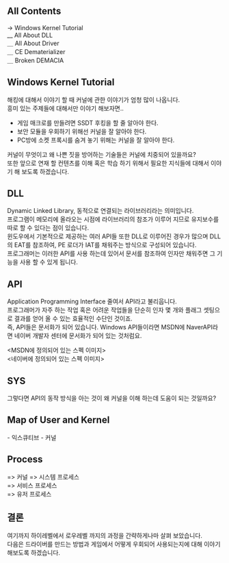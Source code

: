 ## All Contents

→ Windows Kernel Tutorial<br>
__ All About DLL<br>
＿ All About Driver<br>
＿ CE Dematerializer<br>
＿ Broken DEMACIA<br>

## Windows Kernel Tutorial

해킹에 대해서 이야기 할 때 커널에 관한 이야기가 엄청 많이 나옵니다.<br>
흥미 있는 주제들에 대해서만 이야기 해보자면..<br>

- 게임 매크로를 만들려면 SSDT 후킹을 할 줄 알아야 한다.
- 보안 모듈을 우회하기 위해선 커널을 잘 알아야 한다.
- PC방에 소켓 프록시를 숨겨 놓기 위해는 커널을 잘 알아야 한다.

커널이 무엇이고 왜 나쁜 짓을 방어하는 기술들은 커널에 치중되어 있을까요?<br>
또한 앞으로 연재 할 컨텐츠를 이해 혹은 학습 하기 위해서 필요한 지식들에 대해서 이야기 해 보도록 하겠습니다.<br>

## DLL
Dynamic Linked Library, 동적으로 연결되는 라이브러리라는 의미입니다.<br>
프로그램이 메모리에 올라오는 시점에 라이브러리의 참조가 이루어 지므로 유지보수를 따로 할 수 있다는 점이 있습니다.<br>
윈도우에서 기본적으로 제공하는 여러 API들 또한 DLL로 이루어진 경우가 많으며 DLL의 EAT를 참조하여, PE 로더가 IAT를 채워주는 방식으로 구성되어 있습니다.<br>
프로그래머는 이러한 API를 사용 하는데 있어서 문서를 참조하여 인자만 채워주면 그 기능을 사용 할 수 있게 됩니다.<br> 

## API
Application Programming Interface 줄여서 API라고 불리웁니다.<br>
프로그래머가 자주 하는 작업 혹은 어려운 작업들을 단순히 인자 몇 개와 플래그 셋팅으로 결과를 얻어 올 수 있는 효율적인 수단인 것이죠.<br>
즉, API들은 문서화가 되어 있습니다. Windows API들이라면 MSDN에 NaverAPI라면 네이버 개발자 센터에 문서화가 되어 있는 것처럼요.<br>

<MSDN에 정의되어 있는 스펙 이미지><br>
<네이버에 정의되어 있는 스펙 이미지><br>

## SYS


그렇다면 API의 동작 방식을 아는 것이 왜 커널을 이해 하는데 도움이 되는 것일까요?<br>

## Map of User and Kernel
<OS Internal Kernel Map>
  - 익스큐티브
  - 커널

## Process

=> 커널
=> 시스템 프로세스<br>
=> 서비스 프로세스<br>
=> 유저 프로세스<br>



## 결론
여기까지 하이레벨에서 로우레벨 까지의 과정을 간략하게나마 살펴 보았습니다.<br>
다음은 드라이버를 만드는 방법과 게임에서 어떻게 우회되어 사용되는지에 대해 이야기 해보도록 하겠습니다.<br>
